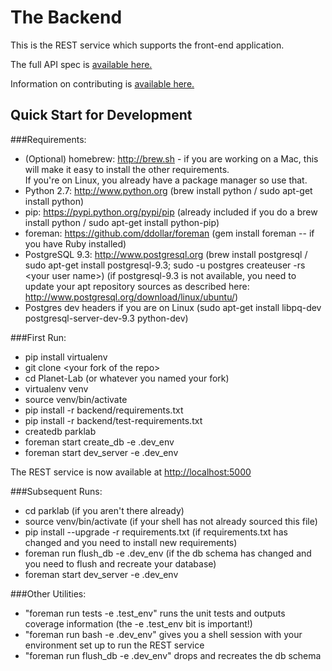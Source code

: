The Backend
===========
This is the REST service which supports the front-end application.

The full API spec is [available here.](API_DOCS.md)

Information on contributing is [available here.](CONTRIBUTING.md)


Quick Start for Development
---------------------------

###Requirements:
* (Optional) homebrew: http://brew.sh - if you are working on a Mac, this will make it easy to install the other requirements.  
  If you're on Linux, you already have a package manager so use that.
* Python 2.7: http://www.python.org 
  (brew install python / sudo apt-get install python)
* pip: https://pypi.python.org/pypi/pip 
  (already included if you do a brew install python / sudo apt-get install python-pip)
* foreman: https://github.com/ddollar/foreman
  (gem install foreman -- if you have Ruby installed)
* PostgreSQL 9.3: http://www.postgresql.org
  (brew install postgresql / sudo apt-get install postgresql-9.3; sudo -u postgres createuser -rs \<your user name\>)
  (if postgresql-9.3 is not available, you need to update your apt repository sources as described here: 
  http://www.postgresql.org/download/linux/ubuntu/)
* Postgres dev headers if you are on Linux (sudo apt-get install libpq-dev postgresql-server-dev-9.3 python-dev)

###First Run:
* pip install virtualenv
* git clone \<your fork of the repo\>
* cd Planet-Lab (or whatever you named your fork)
* virtualenv venv
* source venv/bin/activate
* pip install -r backend/requirements.txt
* pip install -r backend/test-requirements.txt
* createdb parklab
* foreman start create\_db -e .dev\_env
* foreman start dev\_server -e .dev\_env

The REST service is now available at [http://localhost:5000](http://localhost:5000)

###Subsequent Runs:
* cd parklab
  (if you aren't there already)
* source venv/bin/activate
  (if your shell has not already sourced this file)
* pip install --upgrade -r requirements.txt 
  (if requirements.txt has changed and you need to install new requirements)
* foreman run flush\_db -e .dev\_env
  (if the db schema has changed and you need to flush and recreate your database)
* foreman start dev\_server -e .dev\_env

###Other Utilities:
* "foreman run tests -e .test\_env"
  runs the unit tests and outputs coverage information (the -e .test\_env bit is important!)
* "foreman run bash -e .dev\_env"
  gives you a shell session with your environment set up to run the REST service
* "foreman run flush\_db -e .dev\_env" drops and recreates the db schema
